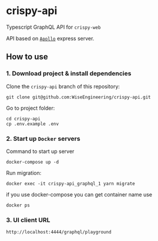 # crispy-api
Typescript GraphQL API for `crispy-web`

API based on [`Apollo`](https://www.apollographql.com/docs/apollo-server/) express server. 

## How to use

### 1. Download project & install dependencies

Clone the `crispy-api` branch of this repository:

```
git clone git@github.com:WiseEngineering/crispy-api.git
```

Go to project folder:

```
cd crispy-api
cp .env.example .env
```


### 2. Start up `Docker` servers 

Command to start up server

```
docker-compose up -d
```

Run migration:

```
docker exec -it crispy-api_graphql_1 yarn migrate
```

if you use docker-compose you can get container name use

```
docker ps
```

### 3. UI client URL

```
http://localhost:4444/graphql/playground
```
